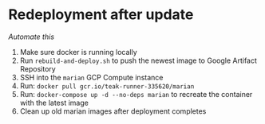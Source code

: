 # Redeployment after update  
  
*Automate this*  
  
1. Make sure docker is running locally
1. Run `rebuild-and-deploy.sh` to push the newest image to Google Artifact Repository  
1. SSH into the `marian` GCP Compute instance  
1. Run: `docker pull gcr.io/teak-runner-335620/marian`  
1. Run: `docker-compose up -d --no-deps marian` to recreate the container with the latest image  
1. Clean up old marian images after deployment completes